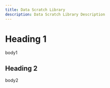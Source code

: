 ```yaml
---
title: Data Scratch Library
description: Data Scratch Library Description
---
```


# Heading 1

body1

## Heading 2

body2
